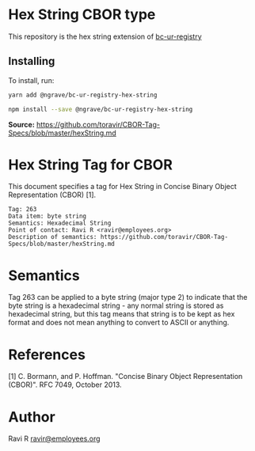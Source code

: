 # Hex String CBOR type

This repository is the hex string extension of [bc-ur-registry](https://github.com/KeystoneHQ/ur-registry)

## Installing

To install, run:

```bash
yarn add @ngrave/bc-ur-registry-hex-string
```

```bash
npm install --save @ngrave/bc-ur-registry-hex-string
```

**Source:** https://github.com/toravir/CBOR-Tag-Specs/blob/master/hexString.md

# Hex String Tag for CBOR

This document specifies a tag for Hex String in Concise Binary Object Representation (CBOR) [1].

    Tag: 263
    Data item: byte string
    Semantics: Hexadecimal String
    Point of contact: Ravi R <ravir@employees.org>
    Description of semantics: https://github.com/toravir/CBOR-Tag-Specs/blob/master/hexString.md

# Semantics

Tag 263 can be applied to a byte string (major type 2) to indicate that the byte string is 
a hexadecimal string - any normal string is stored as hexadecimal string, but this tag means
that string is to be kept as hex format and does not mean anything to convert to ASCII or anything.

# References

[1] C. Bormann, and P. Hoffman. "Concise Binary Object Representation (CBOR)". RFC 7049, October 2013.

# Author

Ravi R <ravir@employees.org>
